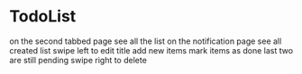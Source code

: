 # TodoList
on the second tabbed page see all the list 
on the notification page see all created list 
swipe left to edit title
add new items 
mark items as done 
last two are still pending 
swipe right to delete 

